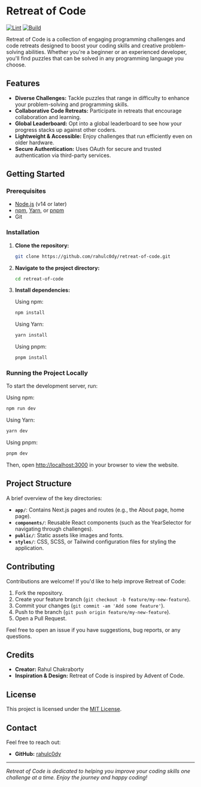 # Retreat of Code

[![Lint](https://github.com/rahulc0dy/retreat-of-code/actions/workflows/eslint.yml/badge.svg)](https://github.com/rahulc0dy/retreat-of-code/actions/workflows/eslint.yml)
[![Build](https://github.com/rahulc0dy/retreat-of-code/actions/workflows/builds.yml/badge.svg)](https://github.com/rahulc0dy/retreat-of-code/actions/workflows/builds.yml)

Retreat of Code is a collection of engaging programming challenges and code retreats designed to boost your coding skills and creative problem-solving abilities. Whether you're a beginner or an experienced developer, you'll find puzzles that can be solved in any programming language you choose.

## Features

- **Diverse Challenges:** Tackle puzzles that range in difficulty to enhance your problem-solving and programming skills.
- **Collaborative Code Retreats:** Participate in retreats that encourage collaboration and learning.
- **Global Leaderboard:** Opt into a global leaderboard to see how your progress stacks up against other coders.
- **Lightweight & Accessible:** Enjoy challenges that run efficiently even on older hardware.
- **Secure Authentication:** Uses OAuth for secure and trusted authentication via third-party services.

## Getting Started

### Prerequisites

- [Node.js](https://nodejs.org/) (v14 or later)
- [npm](https://www.npmjs.com/), [Yarn](https://yarnpkg.com/), or [pnpm](https://pnpm.io/)
- Git

### Installation

1. **Clone the repository:**

   ```bash
   git clone https://github.com/rahulc0dy/retreat-of-code.git
   ```

2. **Navigate to the project directory:**

   ```bash
   cd retreat-of-code
   ```

3. **Install dependencies:**

   Using npm:
   ```bash
   npm install
   ```

   Using Yarn:
   ```bash
   yarn install
   ```

   Using pnpm:
   ```bash
   pnpm install
   ```

### Running the Project Locally

To start the development server, run:

Using npm:
```bash
npm run dev
```

Using Yarn:
```bash
yarn dev
```

Using pnpm:
```bash
pnpm dev
```

Then, open [http://localhost:3000](http://localhost:3000) in your browser to view the website.

## Project Structure

A brief overview of the key directories:

- **`app/`**: Contains Next.js pages and routes (e.g., the About page, home page).
- **`components/`**: Reusable React components (such as the YearSelector for navigating through challenges).
- **`public/`**: Static assets like images and fonts.
- **`styles/`**: CSS, SCSS, or Tailwind configuration files for styling the application.

## Contributing

Contributions are welcome! If you'd like to help improve Retreat of Code:

1. Fork the repository.
2. Create your feature branch (`git checkout -b feature/my-new-feature`).
3. Commit your changes (`git commit -am 'Add some feature'`).
4. Push to the branch (`git push origin feature/my-new-feature`).
5. Open a Pull Request.

Feel free to open an issue if you have suggestions, bug reports, or any questions.

## Credits

- **Creator:** Rahul Chakraborty
- **Inspiration & Design:** Retreat of Code is inspired by Advent of Code.

## License

This project is licensed under the [MIT License](LICENSE).

## Contact

Feel free to reach out:

- **GitHub:** [rahulc0dy](https://github.com/yourusername)

---

*Retreat of Code is dedicated to helping you improve your coding skills one challenge at a time. Enjoy the journey and happy coding!*